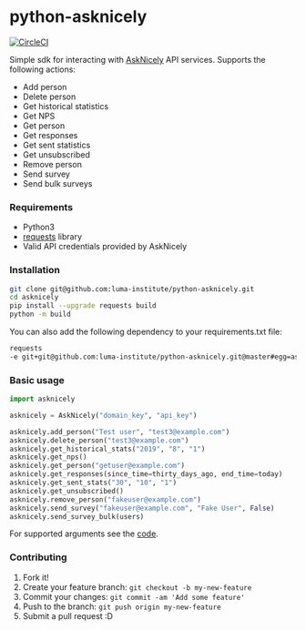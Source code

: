 # python-asknicely

[![CircleCI](https://circleci.com/github/luma-institute/python-asknicely.svg?style=svg)](https://circleci.com/github/luma-institute/python-asknicely/)

Simple sdk for interacting with [AskNicely](https://www.asknicely.com) API services. Supports the following actions:

* Add person
* Delete person
* Get historical statistics
* Get NPS
* Get person
* Get responses
* Get sent statistics
* Get unsubscribed
* Remove person
* Send survey
* Send bulk surveys

### Requirements

* Python3 
* [requests](https://pypi.org/project/requests/) library
* Valid API credentials provided by AskNicely

### Installation

```bash
git clone git@github.com:luma-institute/python-asknicely.git
cd asknicely 
pip install --upgrade requests build
python -m build
```
You can also add the following dependency to your requirements.txt file:

```bash
requests
-e git+git@github.com:luma-institute/python-asknicely.git@master#egg=asknicely
```

### Basic usage

```python
import asknicely

asknicely = AskNicely("domain_key", "api_key")

asknicely.add_person("Test user", "test3@example.com")
asknicely.delete_person("test3@example.com")
asknicely.get_historical_stats("2019", "8", "1")
asknicely.get_nps()
asknicely.get_person("getuser@example.com")
asknicely.get_responses(since_time=thirty_days_ago, end_time=today)
asknicely.get_sent_stats("30", "10", "1")
asknicely.get_unsubscribed()
asknicely.remove_person("fakeuser@example.com")
asknicely.send_survey("fakeuser@example.com", "Fake User", False)
asknicely.send_survey_bulk(users)
```

For supported arguments see the [code](asknicely/sdk.py).

### Contributing

1. Fork it!
2. Create your feature branch: `git checkout -b my-new-feature`
3. Commit your changes: `git commit -am 'Add some feature'`
4. Push to the branch: `git push origin my-new-feature`
5. Submit a pull request :D
